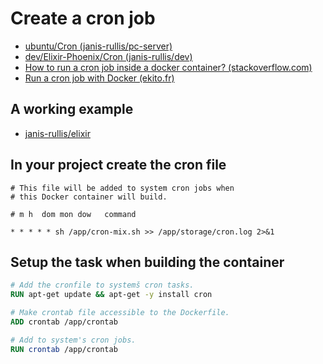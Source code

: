 # Create a cron job

* [ubuntu/Cron (janis-rullis/pc-server)](https://github.com/janis-rullis/pc-server/blob/master/ubuntu/Cron.md)
* [dev/Elixir-Phoenix/Cron (janis-rullis/dev)](https://github.com/janis-rullis/dev/blob/master/Elixir-Phoenix/Cron.md)
* [How to run a cron job inside a docker container? (stackoverflow.com)](https://stackoverflow.com/a/37458519)
* [Run a cron job with Docker (ekito.fr)](https://www.ekito.fr/people/run-a-cron-job-with-docker/)


## A working example

* [janis-rullis/elixir](https://github.com/janis-rullis/elixir/blob/master/backend/Dockerfile)

## In your project create the cron file

```
# This file will be added to system cron jobs when
# this Docker container will build.

# m h  dom mon dow   command

* * * * * sh /app/cron-mix.sh >> /app/storage/cron.log 2>&1
```

## Setup the task when building the container

```Dockerfile
# Add the cronfile to systemš cron tasks.
RUN apt-get update && apt-get -y install cron

# Make crontab file accessible to the Dockerfile.
ADD crontab /app/crontab

# Add to system's cron jobs.
RUN crontab /app/crontab
```